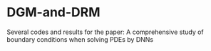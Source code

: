 # DGM-and-DRM
Several codes and results for the paper: A comprehensive study of boundary conditions when solving PDEs by DNNs
